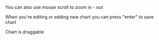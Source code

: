 You can also use mouse scroll to zoom in - out

When you're editing or adding new chart you can press "enter" to save chart

Chart is draggable
